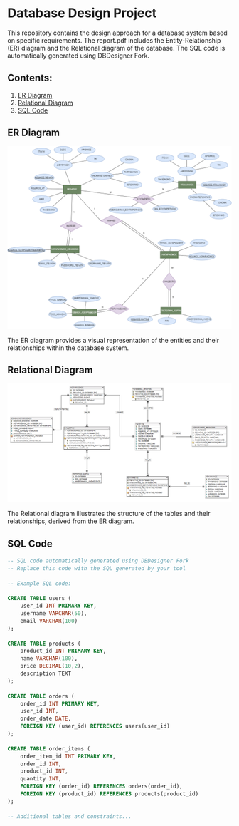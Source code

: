 # Database Design Project

This repository contains the design approach for a database system based on specific requirements. The report.pdf includes the Entity-Relationship (ER) diagram and the Relational diagram of the database. The SQL code is automatically generated using DBDesigner Fork.

## Contents:

1. [ER Diagram](report.pdf#page=5)
2. [Relational Diagram](report.pdf#page=10)
3. [SQL Code](sql_code.sql)

## ER Diagram

![ER Diagram](er-diagram.png)

The ER diagram provides a visual representation of the entities and their relationships within the database system.

## Relational Diagram

![Relational Diagram](relational_diagram.png)

The Relational diagram illustrates the structure of the tables and their relationships, derived from the ER diagram.

## SQL Code

```sql
-- SQL code automatically generated using DBDesigner Fork
-- Replace this code with the SQL generated by your tool

-- Example SQL code:

CREATE TABLE users (
    user_id INT PRIMARY KEY,
    username VARCHAR(50),
    email VARCHAR(100)
);

CREATE TABLE products (
    product_id INT PRIMARY KEY,
    name VARCHAR(100),
    price DECIMAL(10,2),
    description TEXT
);

CREATE TABLE orders (
    order_id INT PRIMARY KEY,
    user_id INT,
    order_date DATE,
    FOREIGN KEY (user_id) REFERENCES users(user_id)
);

CREATE TABLE order_items (
    order_item_id INT PRIMARY KEY,
    order_id INT,
    product_id INT,
    quantity INT,
    FOREIGN KEY (order_id) REFERENCES orders(order_id),
    FOREIGN KEY (product_id) REFERENCES products(product_id)
);

-- Additional tables and constraints...
